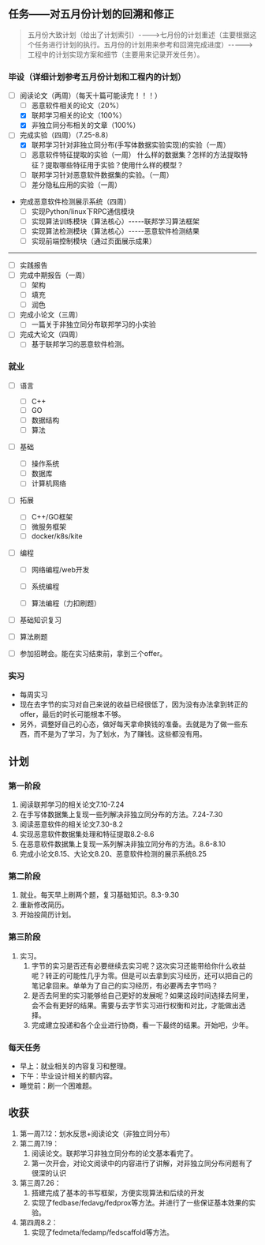 ## 任务——对五月份计划的回溯和修正

> 五月份大致计划（给出了计划索引）---->七月份的计划重述（主要根据这个任务进行计划的执行。五月份的计划用来参考和回溯完成进度）-----> 工程中的计划实现方案和细节（主要用来记录开发任务）。

### 毕设（详细计划参考五月份计划和工程内的计划）
* [ ] 阅读论文（两周）（每天十篇可能读完！！！）
  * [ ] 恶意软件相关的论文（20%）
  * [x] 联邦学习相关的论文（100%）
  * [x] 非独立同分布相关的文章（100%）
* [ ] 完成实验（四周）（7.25-8.8）
  * [x] 联邦学习针对非独立同分布(手写体数据实验实现)的实验（一周）
  * [ ] 恶意软件特征提取的实验（一周） 什么样的数据集？怎样的方法提取特征？提取哪些特征用于实验？使用什么样的模型？
  * [ ] 联邦学习针对恶意软件数据集的实验。（一周）
  * [ ] 差分隐私应用的实验（一周）
* 完成恶意软件检测展示系统（四周）
  * [ ] 实现Python/linux下RPC通信模块
  * [ ] 实现算法训练模块（算法核心）-----联邦学习算法框架
  * [ ] 实现算法检测模块（算法核心）-----恶意软件检测结果
  * [ ] 实现前端控制模块（通过页面展示成果）

----------------------------------------------
* [ ] 实践报告
* [ ] 完成中期报告（一周）
  * [ ] 架构
  * [ ] 填充
  * [ ] 润色
* [ ] 完成小论文（三周）
  * [ ] 一篇关于非独立同分布联邦学习的小实验
* [ ] 完成大论文（四周）
  * [ ] 基于联邦学习的恶意软件检测。

### 就业

* [ ] 语言
  * [ ] C++
  * [ ] GO
  * [ ] 数据结构
  * [ ] 算法
* [ ] 基础
  * [ ] 操作系统
  * [ ] 数据库
  * [ ] 计算机网络
* [ ] 拓展
  * [ ] C++/GO框架
  * [ ] 微服务框架
  * [ ] docker/k8s/kite
* [ ] 编程
  * [ ] 网络编程/web开发
  * [ ] 系统编程
  * [ ] 算法编程（力扣刷题）


* [ ] 基础知识复习
* [ ] 算法刷题
* [ ] 参加招聘会。能在实习结束前，拿到三个offer。


### ~~实习~~

* 每周实习
* 现在去字节的实习对自己来说的收益已经很低了，因为没有办法拿到转正的offer，最后的时长可能根本不够。
* 另外，调整好自己的心态，做好每天拿命换钱的准备。去就是为了做一些东西，而不是为了学习，为了划水，为了赚钱。这些都没有用。


## 计划

### 第一阶段
1. 阅读联邦学习的相关论文7.10-7.24
2. 在手写体数据集上复现一些列解决非独立同分布的方法。7.24-7.30
3. 阅读恶意软件的相关论文7.30-8.2
4. 实现恶意软件数据集处理和特征提取8.2-8.6
5. 在恶意软件数据集上复现一系列解决非独立同分布的方法。8.6-8.10
6. 完成小论文8.15、大论文8.20、恶意软件检测的展示系统8.25

### 第二阶段


1. 就业。每天早上刷两个题，复习基础知识。8.3-9.30 
2. 重新修改简历。
3. 开始投简历计划。

### 第三阶段
1. 实习。
   1. 字节的实习是否还有必要继续去实习呢？这次实习还能带给你什么收益呢？转正的可能性几乎为零。但是可以去拿到实习经历，还可以把自己的笔记拿回来。单单为了自己的实习经历，有必要再去字节吗？
   2. 是否去阿里的实习能够给自己更好的发展呢？如果这段时间选择去阿里，会不会有更好的结果。需要与去字节实习进行权衡和对比，才能做出选择。
   3. 完成建立投递和各个企业进行协商，看一下最终的结果。开始吧，少年。

### 每天任务

* 早上：就业相关的内容复习和整理。
* 下午：毕业设计相关的额内容。
* 睡觉前：刷一个困难题。


## 收获

1. 第一周7.12：划水反思+阅读论文（非独立同分布）
2. 第二周7.19：
   1. 阅读论文。联邦学习非独立同分布的论文基本看完了。
   2. 第一次开会，对论文阅读中的内容进行了讲解，对非独立同分布问题有了很深的认识
3. 第三周7.26：
   1. 搭建完成了基本的书写框架，方便实现算法和后续的开发
   2. 实现了fedbase/fedavg/fedprox等方法。并进行了一些保证基本效果的实验。
4. 第四周8.2：
   1. 实现了fedmeta/fedamp/fedscaffold等方法。
